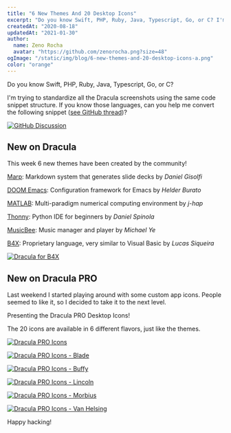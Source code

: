 ```yaml
---
title: "6 New Themes And 20 Desktop Icons"
excerpt: "Do you know Swift, PHP, Ruby, Java, Typescript, Go, or C? I'm trying to standardize all the Dracula screenshots using the same code snippet structure."
createdAt: "2020-08-18"
updatedAt: "2021-01-30"
author:
  name: Zeno Rocha
  avatar: "https://github.com/zenorocha.png?size=48"
ogImage: "/static/img/blog/6-new-themes-and-20-desktop-icons-a.png"
color: "orange"
---
```


Do you know Swift, PHP, Ruby, Java, Typescript, Go, or C?

I'm trying to standardize all the Dracula screenshots using the same code snippet structure. If you know those languages, can you help me convert the following snippet ([see GitHub thread](https://github.com/dracula/dracula-theme/discussions/444))?

[![GitHub Discussion](/static/img/blog/6-new-themes-and-20-desktop-icons-a.png)](https://github.com/dracula/dracula-theme/discussions/444)

## New on Dracula

This week 6 new themes have been created by the community!

[Marp](/marp): Markdown system that generates slide decks by *Daniel Gisolfi*

[DOOM Emacs](/doom-emacs): Configuration framework for Emacs by *Helder Burato*

[MATLAB](/matlab): Multi-paradigm numerical computing environment by *j-hap*

[Thonny](/thonny): Python IDE for beginners by *Daniel Spinola*

[MusicBee](/musicbee): Music manager and player by *Michael Ye*

[B4X](/b4x): Proprietary language, very similar to Visual Basic by *Lucas Siqueira*

[![Dracula for B4X](/static/img/blog/6-new-themes-and-20-desktop-icons-b.png)](/b4x)

## New on Dracula PRO

Last weekend I started playing around with some custom app icons. People seemed to like it, so I decided to take it to the next level.

Presenting the Dracula PRO Desktop Icons!

The 20 icons are available in 6 different flavors, just like the themes.

[![Dracula PRO Icons](/static/img/blog/6-new-themes-and-20-desktop-icons-c.jpeg)](/pro)

[![Dracula PRO Icons - Blade](/static/img/blog/6-new-themes-and-20-desktop-icons-d.jpeg)](/pro)

[![Dracula PRO Icons - Buffy](/static/img/blog/6-new-themes-and-20-desktop-icons-e.jpeg)](/pro)

[![Dracula PRO Icons - Lincoln](/static/img/blog/6-new-themes-and-20-desktop-icons-f.jpeg)](/pro)

[![Dracula PRO Icons - Morbius](/static/img/blog/6-new-themes-and-20-desktop-icons-g.jpeg)](/pro)

[![Dracula PRO Icons - Van Helsing](/static/img/blog/6-new-themes-and-20-desktop-icons-h.jpeg)](/pro)

Happy hacking!